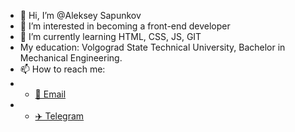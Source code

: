 - 👋 Hi, I’m @Aleksey Sapunkov
- 👀 I’m interested in becoming a front-end developer
- 🌱 I’m currently learning HTML, CSS, JS, GIT
- My education: Volgograd State Technical University, Bachelor in Mechanical Engineering.
- 📫 How to reach me: 
- - [📧 Email](mailto:alexsapunkov1993@gmail.com) 
- - [✈️ Telegram](https://t.me/Aleksey_Sapunkov)

<!---
AlekseySapunkov/AlekseySapunkov is a ✨ special ✨ repository because its `README.md` (this file) appears on your GitHub profile.
You can click the Preview link to take a look at your changes.
--->
